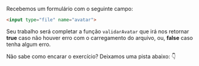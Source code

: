 Recebemos um formulário com o seguinte campo:

``` html
<input type="file" name="avatar">
```

Seu trabalho será completar a função `validarAvatar` que irá nos retornar **true** caso não houver erro com o carregamento do arquivo, ou, **false** caso tenha algum erro.

Não sabe como encarar o exercício? Deixamos uma pista abaixo: :point_down: